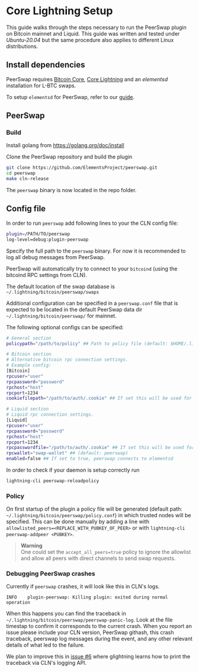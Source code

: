 # Core Lightning Setup

This guide walks through the steps necessary to run the PeerSwap plugin on Bitcoin mainnet and Liquid. This guide was written and tested under _Ubuntu-20.04_ but the same procedure also applies to different Linux distributions.

## Install dependencies

PeerSwap requires [Bitcoin Core](https://bitcoin.org/en/bitcoin-core/), [Core Lightning](https://github.com/ElementsProject/lightning) and an _elementsd_ installation for L-BTC swaps.

To setup `elementsd` for PeerSwap, refer to our [guide](https://github.com/ElementsProject/peerswap/blob/master/docs/setup_elementsd.md).

## PeerSwap

### Build

Install golang from https://golang.org/doc/install

Clone the PeerSwap repository and build the plugin

```bash
git clone https://github.com/ElementsProject/peerswap.git
cd peerswap
make cln-release
```

The `peerswap` binary is now located in the repo folder.



## Config file

In order to run `peerswap` add following lines to your the CLN config file:


```bash
plugin=/PATH/TO/peerswap
log-level=debug:plugin-peerswap
```

Specify the full path to the `peerswap` binary. For now it is recommended to log all debug messages from PeerSwap.

PeerSwap will automatically try to connect to your `bitcoind` (using the bitcoind RPC settings from CLN).

The default location of the swap database is `~/.lightning/bitcoin/peerswap/swaps`

Additional configuration can be specified in a `peerswap.conf` file that is expected to be located in the default PeerSwap data dir `~/.lightning/bitcoin/peerswap/` for mainnet.


The following optional configs can be specified:
```bash
# General section
policypath="/path/to/policy" ## Path to policy file (default: $HOME/.lightning/<network>/peerswap/policy.conf)

# Bitcoin section
# Alternative bitcoin rpc connection settings.
# Example config:
[Bitcoin]
rpcuser="user"
rpcpassword="password"
rpchost="host"
rpcport=1234
cookiefilepath="/path/to/auth/.cookie" ## If set this will be used for authentication

# Liquid section
# Liquid rpc connection settings.
[Liquid]
rpcuser="user"
rpcpassword="password"
rpchost="host"
rpcport=1234
rpcpasswordfile="/path/to/auth/.cookie" ## If set this will be used for authentication
rpcwallet="swap-wallet" ## (default: peerswap)
enabled=false ## If set to true, peerswap connects to elementsd
```

In order to check if your daemon is setup correctly run

```bash
lightning-cli peerswap-reloadpolicy
```

### Policy

On first startup of the plugin a policy file will be generated (default path: `~/.lightning/bitcoin/peerswap/policy.conf`) in which trusted nodes will be specified.
This can be done manually by adding a line with `allowlisted_peers=<REPLACE_WITH_PUBKEY_OF_PEER>` or with `lightning-cli peerswap-addpeer <PUBKEY>`.

>**Warning**  
>One could set the `accept_all_peers=true` policy to ignore the allowlist and allow all peers with direct channels to send swap requests.

### Debugging PeerSwap crashes

Currently if `peerswap` crashes, it will look like this in CLN's logs.

```
INFO    plugin-peerswap: Killing plugin: exited during normal operation
```

When this happens you can find the traceback in `~/.lightning/bitcoin/peerswap/peerswap-panic-log`. Look at the file timestap to confirm it corresponds to the current crash. When you report an issue please include your CLN version, PeerSwap githash, this crash traceback, peerswap log messages during the event, and any other relevant details of what led to the failure.

We plan to improve this in [issue #6](https://github.com/ElementsProject/peerswap/issues/6) where glightning learns how to print the traceback via CLN's logging API.

